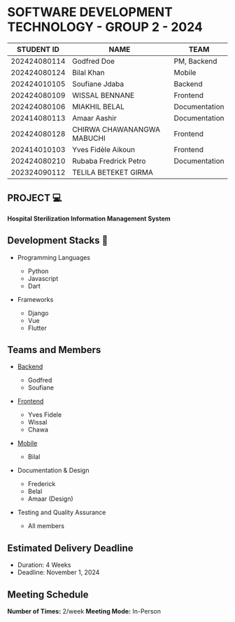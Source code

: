 # SOFTWARE DEVELOPMENT TECHNOLOGY - GROUP 2 - 2024

|  STUDENT ID  |            NAME            |      TEAM     |
|--------------|----------------------------|---------------|
| 202424080114 | Godfred Doe                | PM, Backend   |
| 202424080124 | Bilal Khan                 | Mobile        |
| 202424010105 | Soufiane Jdaba             | Backend       |
| 202424080109 | WISSAL BENNANE             | Frontend      |
| 202424080106 | MIAKHIL BELAL              | Documentation |
| 202414080113 | Amaar Aashir               | Documentation |
| 202424080128 | CHIRWA CHAWANANGWA MABUCHI | Frontend      |
| 202414010103 | Yves Fidèle Aikoun         | Frontend      |
| 202424080210 | Rubaba Fredrick Petro      | Documentation |
| 202324090112 | TELILA BETEKET GIRMA       |               |

## PROJECT 💻
**Hospital Sterilization Information Management System**

## Development Stacks 🧰
- Programming Languages
  - Python
  - Javascript
  - Dart


- Frameworks
  - Django
  - Vue
  - Flutter
 

## Teams and Members
- [Backend](https://github.com/sdt-grp-two-uestc/backend)
  - Godfred
  - Soufiane

 
- [Frontend](https://github.com/sdt-grp-two-uestc/frontend)
  - Yves Fidele
  - Wissal
  - Chawa


- [Mobile](https://github.com/sdt-grp-two-uestc/mobile)
  - Bilal
 

- Documentation & Design
  - Frederick
  - Belal
  - Amaar (Design)

- Testing and Quality Assurance
  - All members
    


## Estimated Delivery Deadline
- Duration: 4 Weeks
- Deadline: November 1, 2024

## Meeting Schedule
**Number of Times:** 2/week
**Meeting Mode:** In-Person

